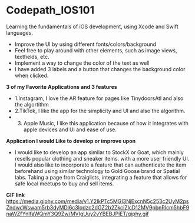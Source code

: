 # Codepath_IOS101
Learning the fundamentals of iOS development, using Xcode and Swift languages.
- Improve the UI by using different fonts/colors/background
- Feel free to play around with other elements, such as image views, textfields, etc.
- Implement a way to change the color of the text as well
- I have added 3 labels and a button that changes the background color when clicked.

**3 of my Favorite Applications and 3 features**
- 1.Instagram, I love the AR feature for pages like TinydoorsAtl and also the algortithm
- 2.TikTok, I like the app for the simplicity and UI and also the algorithm.
- 3. Apple Music, I like this application because of how it integrates with apple devices and UI and ease of use.
  
**Application I would Like to develop or improve upon**
- I would like to develop an app similar to StockX or Goat, which mainly resells popular clothing and sneaker items.  with a more user friendly UI. I would also like to incorporate a feature that can authenticate the item beforehand using similar technology to Gold Goose brand or  Spatial labs. Taking a page from Craiglists, integrating a feature that allows for safe local meetups to buy and sell items.

**GIF link** https://media.giphy.com/media/v1.Y2lkPTc5MGI3NjExcnN5c253c2UyM2psZndwcWswam5rb3dyMDl6c3lqdzc2dGZ2b2ZkciZlcD12MV9pbnRlcm5hbF9naWZfYnlfaWQmY3Q9Zw/MVIgUuy2vYBEBJPiET/giphy.gif
